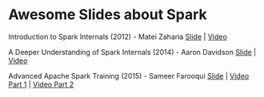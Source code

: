 # Awesome Slides about Spark
Introduction to Spark Internals (2012) - Matei Zaharia
[Slide](2012-Intro-to-Spark-Internals-MateiZ.pdf) | [Video](https://www.youtube.com/watch?v=49Hr5xZyTEA&t=2326s)

A Deeper Understanding of Spark Internals (2014) - Aaron Davidson
[Slide](2014-A-Deeper-Understanding-of-Spark-Internals-Aaron-Davidson.pdf) | [Video](https://www.youtube.com/watch?v=dmL0N3qfSc8)

Advanced Apache Spark Training (2015) - Sameer Farooqui
[Slide](2015-Advanced-Apache-Spark-Training-Sameer.pdf) | [Video Part 1](https://www.youtube.com/watch?v=7ooZ4S7Ay6Y) | [Video Part 2](https://www.youtube.com/watch?v=G7PcSBhfSQo&t=9380s)



